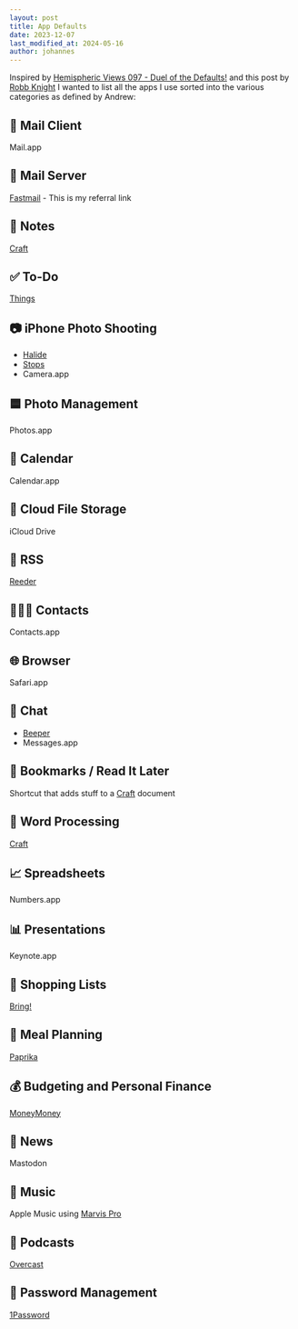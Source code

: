 ```yaml
---
layout: post
title: App Defaults
date: 2023-12-07
last_modified_at: 2024-05-16
author: johannes
---
```

Inspired by [Hemispheric Views 097 - Duel of the Defaults!](https://listen.hemisphericviews.com/097) and this post by [Robb Knight](https://rknight.me/app-defaults/) I wanted to list all the apps I use sorted into the various categories as defined by Andrew:

## 📨 Mail Client

Mail.app

## 📮 Mail Server

[Fastmail](https://ref.fm/u29479296) - This is my referral link

## 📝 Notes

[Craft](https://www.craft.do/)

## ✅ To-Do

[Things](https://culturedcode.com/things/)

## 📷 iPhone Photo Shooting

* [Halide](https://halide.cam/)
* [Stops](https://apps.apple.com/us/app/stops/id1663636345/)
* Camera.app

## 🟦 Photo Management

Photos.app

## 📆 Calendar

Calendar.app

## 📁 Cloud File Storage

iCloud Drive

## 📖 RSS

[Reeder](https://reederapp.com/)

## 🙍🏻‍♂️ Contacts

Contacts.app

## 🌐 Browser

Safari.app

## 💬 Chat

* [Beeper](https://www.beeper.com)
* Messages.app

## 🔖 Bookmarks / Read It Later

Shortcut that adds stuff to a [Craft](https://www.craft.do/) document

## 📜 Word Processing

[Craft](https://www.craft.do/)

## 📈 Spreadsheets

Numbers.app

## 📊 Presentations

Keynote.app

## 🛒 Shopping Lists

[Bring!](https://www.getbring.com)

## 🍴 Meal Planning

[Paprika](https://www.paprikaapp.com/)

## 💰 Budgeting and Personal Finance

[MoneyMoney](https://moneymoney-app.com/)

## 📰 News

Mastodon

## 🎵 Music

Apple Music using [Marvis Pro](https://apps.apple.com/us/app/marvis-pro/id1447768809/)

## 🎤 Podcasts

[Overcast](https://overcast.fm/)

## 🔐 Password Management

[1Password](https://1password.com/)
